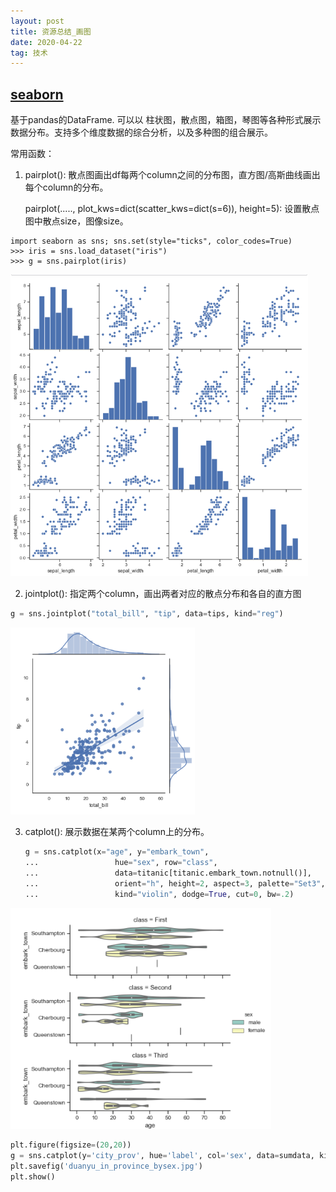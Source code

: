 ```yaml
---
layout: post
title: 资源总结_画图
date: 2020-04-22 
tag: 技术
---
```


## [seaborn](https://seaborn.pydata.org/)

基于pandas的DataFrame. 可以以 柱状图，散点图，箱图，琴图等各种形式展示数据分布。支持多个维度数据的综合分析，以及多种图的组合展示。

常用函数：

1. pairplot(): 散点图画出df每两个column之间的分布图，直方图/高斯曲线画出每个column的分布。

   pairplot(....., plot_kws=dict(scatter_kws=dict(s=6)), height=5): 设置散点图中散点size，图像size。

```
import seaborn as sns; sns.set(style="ticks", color_codes=True)
>>> iris = sns.load_dataset("iris")
>>> g = sns.pairplot(iris)
```

<img src="../images/posts/image-20200422101603788.png" alt="image-20200422101603788" style="zoom:67%;" />

2. jointplot(): 指定两个column，画出两者对应的散点分布和各自的直方图

```python
g = sns.jointplot("total_bill", "tip", data=tips, kind="reg")
```

<img src="../images/posts/image-20200422102043541.png" alt="image-20200422102043541" style="zoom:67%;" />

3. catplot(): 展示数据在某两个column上的分布。

   ```python
   g = sns.catplot(x="age", y="embark_town",
   ...                 hue="sex", row="class",
   ...                 data=titanic[titanic.embark_town.notnull()],
   ...                 orient="h", height=2, aspect=3, palette="Set3",
   ...                 kind="violin", dodge=True, cut=0, bw=.2)
   ```

<img src="../images/posts/image-20200422102625478.png" alt="image-20200422102625478" style="zoom:80%;" />



~~~python
plt.figure(figsize=(20,20))
g = sns.catplot(y='city_prov', hue='label', col='sex', data=sumdata, kind='count', height=20, aspect=0.6)
plt.savefig('duanyu_in_province_bysex.jpg')
plt.show()
~~~

